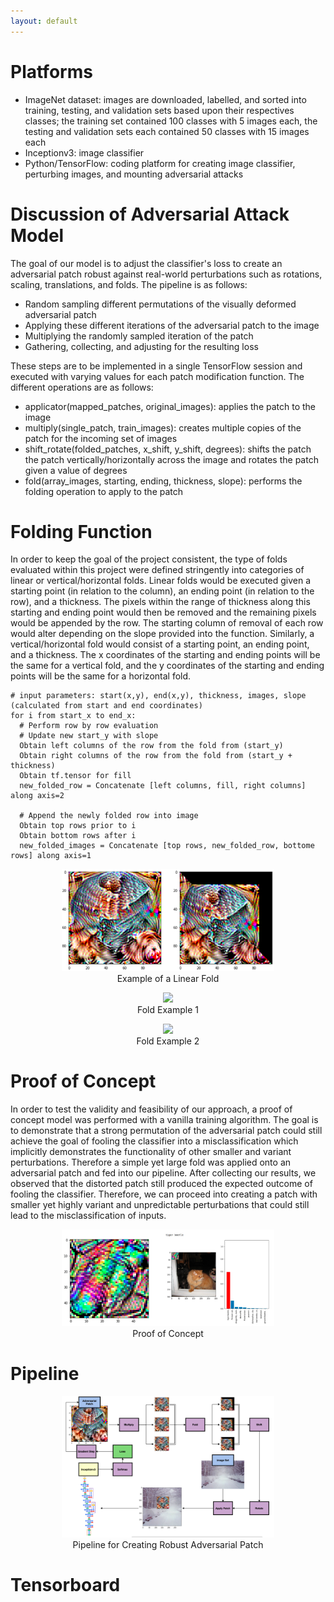 ```yaml
---
layout: default
---
```

# Platforms
- ImageNet dataset: images are downloaded, labelled, and sorted into training, testing, and validation sets based upon their respectives classes; the training set contained 100 classes with 5 images each, the testing and validation sets each contained 50 classes with 15 images each
- Inceptionv3: image classifier 
- Python/TensorFlow: coding platform for creating image classifier, perturbing images, and mounting adversarial attacks

# Discussion of Adversarial Attack Model
The goal of our model is to adjust the classifier's loss to create an adversarial patch robust against real-world perturbations such as rotations, scaling, translations, and folds. The pipeline is as follows:

- Random sampling different permutations of the visually deformed adversarial patch
- Applying these different iterations of the adversarial patch to the image
- Multiplying the randomly sampled iteration of the patch
- Gathering, collecting, and adjusting for the resulting loss 

These steps are to be implemented in a single TensorFlow session and executed with varying values for each patch modification function. The different operations are as follows:

- applicator(mapped_patches, original_images): applies the patch to the image
- multiply(single_patch, train_images): creates multiple copies of the patch for the incoming set of images
- shift_rotate(folded_patches, x_shift, y_shift, degrees): shifts the patch the patch vertically/horizontally across the image and rotates the patch given a value of degrees
- fold(array_images, starting, ending, thickness, slope): performs the folding operation to apply to the patch

# Folding Function
In order to keep the goal of the project consistent, the type of folds evaluated within this project were defined stringently into categories of linear or vertical/horizontal folds. Linear folds would be executed given a starting point (in relation to the column), an ending point (in relation to the row), and a thickness. The pixels within the range of thickness along this starting and ending point would then be removed and the remaining pixels would be appended by the row. The starting column of removal of each row would alter depending on the slope provided into the function. Similarly, a vertical/horizontal fold would consist of a starting point, an ending point, and a thickness. The x coordinates of the starting and ending points will be the same for a vertical fold, and the y coordinates of the starting and ending points will be the same for a horizontal fold.

```
# input parameters: start(x,y), end(x,y), thickness, images, slope (calculated from start and end coordinates)
for i from start_x to end_x:
  # Perform row by row evaluation 
  # Update new start_y with slope 
  Obtain left columns of the row from the fold from (start_y)
  Obtain right columns of the row from the fold from (start_y + thickness)
  Obtain tf.tensor for fill
  new_folded_row = Concatenate [left columns, fill, right columns] along axis=2
  
  # Append the newly folded row into image
  Obtain top rows prior to i 
  Obtain bottom rows after i
  new_folded_images = Concatenate [top rows, new_folded_row, bottome rows] along axis=1
```

<!--<html>
  <body><p>
  <center><figure>
    <img src="images/folded.png" style = "max-width:80%">
    <center><figcaption>Example of a Vertical Fold</figcaption></center>
    </figure></center></p>
  </body>
</html>-->

<html>
  <body><p>
  <center><figure>
    <img src="images/linear_folded.png" style = "max-width:80%">
    <center><figcaption>Example of a Linear Fold</figcaption></center>
    </figure></center>
  <center><figure>
    <img src="https://media.giphy.com/media/d9AzPw66z5KEze1WET/giphy.gif" style = "max-width:50%">
    <center><figcaption>Fold Example 1</figcaption></center>
    </figure></center>
  <center><figure>
    <img src="https://media.giphy.com/media/WmXDWR7OMjVObNqrm6/giphy.gif" style = "max-width:50%">
    <center><figcaption>Fold Example 2</figcaption></center>
    </figure></center></p>
  </body>
</html>

# Proof of Concept
In order to test the validity and feasibility of our approach, a proof of concept model was performed with a vanilla training algorithm. The goal is to demonstrate that a strong permutation of the adversarial patch could still achieve the goal of fooling the classifier into a misclassification which implicitly demonstrates the functionality of other smaller and variant perturbations. Therefore a simple yet large fold was applied onto an adversarial patch and fed into our pipeline. After collecting our results, we observed that the distorted patch still produced the expected outcome of fooling the classifier. Therefore, we can proceed into creating a patch with smaller yet highly variant and unpredictable perturbations that could still lead to the misclassification of inputs. 

<html>
  <body><p>
  <center><figure>
    <img src="images/poc.png" style = "max-width:80%">
    <center><figcaption>Proof of Concept</figcaption></center>
    </figure></center></p>
  </body>
</html>

# Pipeline
<html>
  <body><p>
  <center><figure>
    <img src="images/pipeline.png" style = "max-width:80%">
    <center><figcaption>Pipeline for Creating Robust Adversarial Patch</figcaption></center>
    </figure></center></p>
  </body>
</html>

# Tensorboard
